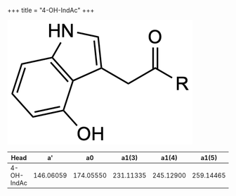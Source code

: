 +++
title = "4-OH-IndAc"
+++

![](/img/4-OH-IndAc.png?classes=border)

| Head           | a'        | a0        | a1(3)     | a1(4)     | a1(5)     | a1(Asn)   |
|----------------|-----------|-----------|-----------|-----------|-----------|-----------|
| 4-OH-IndAc     | 146.06059 | 174.05550 | 231.11335 | 245.12900 | 259.14465 | 288.09843 |
